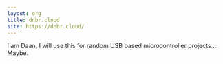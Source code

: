 ```yaml
---
layout: org
title: dnbr.cloud
site: https://dnbr.cloud/
---
```

I am Daan, I will use this for random USB based microcontroller projects... Maybe.
